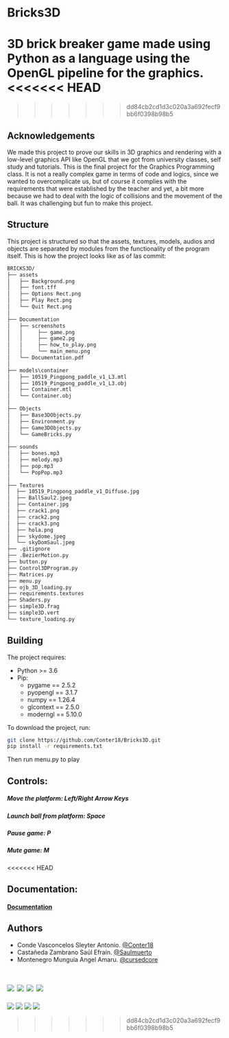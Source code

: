
# Bricks3D
3D brick breaker game made using Python as a language using the OpenGL pipeline for the graphics.
<<<<<<< HEAD
=======



>>>>>>> dd84cb2cd1d3c020a3a692fecf9bb6f0398b98b5

## Acknowledgements

 We made this project to prove our skills in 3D graphics and rendering with a low-level graphics API like OpenGL that we got from university classes, self study and tutorials. This is the final project for the Graphics Programming class. It is not a really complex game in terms of code and logics, since we wanted to overcomplicate us, but of course it complies with the requirements that were established by the teacher and yet, a bit more because we had to deal with the logic of collisions and the movement of the ball. It was challenging but fun to make this project.

## Structure
This project is structured so that the assets, textures, models, audios and objects are separated by modules from the functionality of the program itself.
This is how the project looks like as of las commit:
```txt
BRICKS3D/
├── assets
│   ├── Background.png
│   ├── font.tff
│   ├── Options Rect.png
│   ├── Play Rect.png
│   └── Quit Rect.png
│
├── Documentation
│   ├── screenshots
│   │     ├── game.png
│   │     ├── game2.pg
│   │     ├── how_to_play.png
│   │     └── main_menu.png
│   └── Documentation.pdf
│ 
├── models\container
│   ├── 10519_Pingpong_paddle_v1_L3.mtl
│   ├── 10519_Pingpong_paddle_v1_L3.obj
│   ├── Container.mtl
│   └── Container.obj
│
├── Objects
│   ├── Base3DObjects.py
│   ├── Environment.py
│   ├── Game3DObjects.py
│   └── GameBricks.py
│ 
├── sounds
│   ├── bones.mp3
│   ├── melody.mp3
│   ├── pop.mp3
│   └── PopPop.mp3
│
├── Textures
│  ├── 10519_Pingpong_paddle_v1_Diffuse.jpg
│  ├── BallSaul2.jpeg
│  ├── Container.jpg
│  ├── crack1.png
│  ├── crack2.png
│  ├── crack3.png
│  ├── hola.png
│  ├── skydome.jpeg
│  └── skyDomSaul.jpeg
├── .gitignore
├── .BezierMotion.py
├── button.py
├── Control3DProgram.py
├── Matrices.py
├── menu.py
├── ojb_3D_loading.py
├── requirements.textures
├── Shaders.py
├── simple3D.frag
├── simple3D.vert
└── texture_loading.py
```
## Building
The project requires:
- Python >= 3.6
- Pip:
  - pygame == 2.5.2
  - pyopengl == 3.1.7
  - numpy == 1.26.4
  - glcontext == 2.5.0
  - moderngl == 5.10.0

To download the project, run:
 ```sh
 git clone https://github.com/Conter18/Bricks3D.git
 pip install -r requirements.txt
 ```
 Then run menu.py to play
 
## Controls:
##### Move the platform: *Left/Right Arrow Keys*
##### Launch ball from platform: *Space*
##### Pause game: *P*
##### Mute game: *M*

<<<<<<< HEAD
## Documentation:
#### [Documentation](documentation/documentation.pdf)

## Authors
- Conde Vasconcelos Sleyter Antonio. [@Conter18](https://github.com/Conter18)
- Castañeda Zambrano Saúl Efraín. [@Saulmuerto](https://github.com/Saulmuerto)
- Montenegro Munguía Angel Amaru. [@cursedcore](https://github.com/cursedcore)

![](Documentation/screenshots/main_menu.png)
![](Documentation/screenshots/how_to_play.png)
![](Documentation/screenshots/game.png)
![](Documentation/screenshots/game2.png)
=======
![](screenshots/main_menu.png)
![](screenshots/how_to_play.png)
![](screenshots/game.png)
![](screenshots/game2.png)
>>>>>>> dd84cb2cd1d3c020a3a692fecf9bb6f0398b98b5
